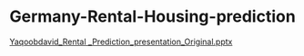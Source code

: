 # Germany-Rental-Housing-prediction



[Yaqoobdavid_Rental _Prediction_presentation_Original.pptx](https://github.com/YaqoobD/Germany-Rental-Housing-prediction/files/8597611/Yaqoobdavid_Rental._Prediction_presentation_Original.pptx)
